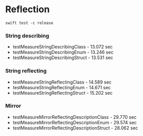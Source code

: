 # Reflection

`swift test -c release`

### String describing
- testMeasureStringDescribingClass - 13.072 sec
- testMeasureStringDescribingEnum - 13.246 sec
- testMeasureStringDescribingStruct - 13.531 sec

### String reflecting
- testMeasureStringReflectingClass - 14.589 sec
- testMeasureStringReflectingEnum - 14.671 sec
- testMeasureStringReflectingStruct - 15.202 sec

### Mirror
- testMeasureMirrorReflectingDescriptionClass - 29.770 sec
- testMeasureMirrorReflectingDescriptionEnum - 29.574 sec
- testMeasureMirrorReflectingDescriptionStruct - 28.062 sec
